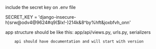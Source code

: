 include the secret key on .env file


SECRET_KEY = 'django-insecure-h)srw@odv4@9624#q9($lx!-)214k&8^by%hft&joxbfvh_onn'


app structure should be  like this:
        app/api/views.py, urls.py, serializers

        api should have documentation and will start with version
